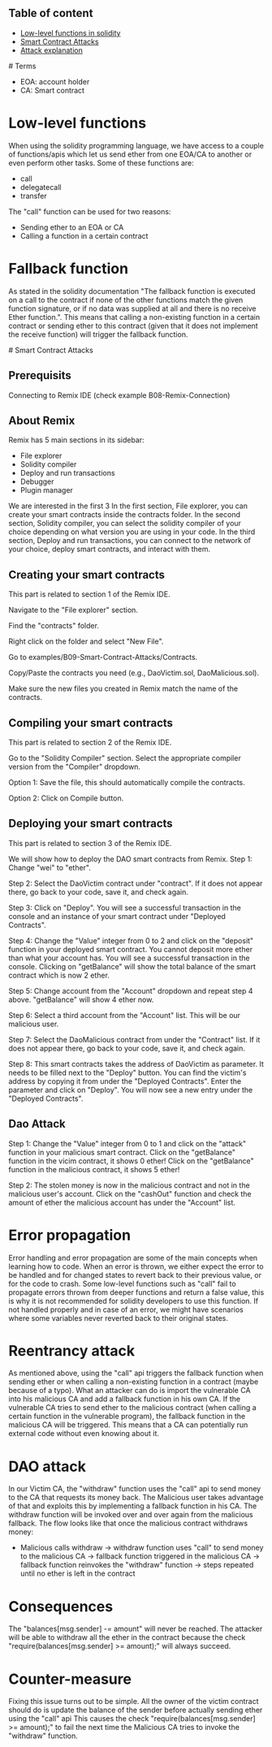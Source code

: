 ## Table of content

- [Low-level functions in solidity](#solidity)
- [Smart Contract Attacks](#attacks-steps)
- [Attack explanation](#explanation)

<a name="solidity">
# Terms

- EOA: account holder
- CA: Smart contract

# Low-level functions

When using the solidity programming language, we have access to a couple of functions/apis which let us send ether from one EOA/CA to another or even perform other tasks.
Some of these functions are:
- call
- delegatecall
- transfer

The "call" function can be used for two reasons:
- Sending ether to an EOA or CA
- Calling a function in a certain contract

# Fallback function
As stated in the solidity documentation "The fallback function is executed on a call to the contract if none of the other functions match the given function signature, or if no data was supplied at all and there is no receive Ether function.". This means that calling a non-existing function in a certain contract or sending ether to this contract (given that it does not implement the receive function) will trigger the fallback function.

<a name="attacks-steps">
# Smart Contract Attacks

## Prerequisits

Connecting to Remix IDE (check example B08-Remix-Connection)

## About Remix
Remix has 5 main sections in its sidebar:
- File explorer
- Solidity compiler
- Deploy and run transactions
- Debugger
- Plugin manager

We are interested in the first 3
In the first section, File explorer, you can create your smart contracts inside the contracts folder.
In the second section, Solidity compiler, you can select the solidity compiler of your choice depending on what version you are using in your code.
In the third section, Deploy and run transactions, you can connect to the network of your choice, deploy smart contracts, and interact with them.

## Creating your smart contracts

This part is related to section 1 of the Remix IDE.
  
Navigate to the "File explorer" section.
  
Find the "contracts" folder.
  
Right click on the folder and select "New File".
  
Go to examples/B09-Smart-Contract-Attacks/Contracts.
  
Copy/Paste the contracts you need (e.g., DaoVictim.sol, DaoMalicious.sol).
  
Make sure the new files you created in Remix match the name of the contracts.

## Compiling your smart contracts

This part is related to section 2 of the Remix IDE.

Go to the "Solidity Compiler" section.
Select the appropriate compiler version from the "Compiler" dropdown.

Option 1: Save the file, this should automatically compile the contracts.
  
Option 2: Click on Compile button.

## Deploying your smart contracts

This part is related to section 3 of the Remix IDE.

We will show how to deploy the DAO smart contracts from Remix.
Step 1: Change "wei" to "ether".

Step 2: Select the DaoVictim contract under "contract". If it does not appear there, go back to your code, save it, and check again.

Step 3: Click on "Deploy". You will see a successful transaction in the console and an instance of your smart contract under "Deployed Contracts".

Step 4: Change the "Value" integer from 0 to 2 and click on the "deposit" function in your deployed smart contract. You cannot deposit more ether than what your account has. You will see a successful transaction in the console. Clicking on "getBalance" will show the total balance of the smart contract which is now 2 ether.

Step 5: Change account from the "Account" dropdown and repeat step 4 above. "getBalance" will show 4 ether now.

Step 6: Select a third account from the "Account" list. This will be our malicious user.

Step 7: Select the DaoMalicious contract from under the "Contract" list. If it does not appear there, go back to your code, save it, and check again.

Step 8: This smart contracts takes the address of DaoVictim as parameter. It needs to be filled next to the "Deploy" button. You can find the victim's address by copying it from under the "Deployed Contracts". Enter the parameter and click on "Deploy".
You will now see a new entry under the "Deployed Contracts".

## Dao Attack

Step 1: Change the "Value" integer from 0 to 1 and click on the "attack" function in your malicious smart contract. Click on the "getBalance" function in the vicim contract, it shows 0 ether! Click on the "getBalance" function in the malicious contract, it shows 5 ether!

Step 2: The stolen money is now in the malicious contract and not in the malicious user's account. Click on the "cashOut" function and check the amount of ether the malicious account has under the "Account" list.


<a name="explanation">

# Error propagation

Error handling and error propagation are some of the main concepts when learning how to code.
When an error is thrown, we either expect the error to be handled and for changed states to revert back to their previous value, or for the code to crash.
Some low-level functions such as "call" fail to propagate errors thrown from deeper functions and return a false value, this is why it is not recommended for solidity developers to use this function.
If not handled properly and in case of an error, we might have scenarios where some variables never reverted back to their original states.

# Reentrancy attack

As mentioned above, using the "call" api triggers the fallback function when sending ether or when calling a non-existing function in a contract (maybe because of a typo).
What an attacker can do is import the vulnerable CA into his malicious CA and add a fallback function in his own CA.
If the vulnerable CA tries to send ether to the malicious contract (when calling a certain function in the vulnerable program), the fallback function in the malicious CA will be triggered.
This means that a CA can potentially run external code without even knowing about it.

# DAO attack

In our Victim CA, the "withdraw" function uses the "call" api to send money to the CA that requests its money back.
The Malicious user takes advantage of that and exploits this by implementing a fallback function in his CA.
The withdraw function will be invoked over and over again from the malicious fallback.
The flow looks like that once the malicious contract withdraws money:
- Malicious calls withdraw -> withdraw function uses "call" to send money to the malicious CA -> fallback function triggered in the malicious CA -> fallback function reinvokes the "withdraw" function -> steps repeated until no ether is left in the contract

# Consequences

The "balances[msg.sender] -= amount" will never be reached.
The attacker will be able to withdraw all the ether in the contract because the check "require(balances[msg.sender] >= amount);" will always succeed.
# Counter-measure

Fixing this issue turns out to be simple. All the owner of the victim contract should do is update the balance of the sender before actually sending ether using the "call" api
This causes the check "require(balances[msg.sender] >= amount);" to fail the next time the Malicious CA tries to invoke the "withdraw" function.

